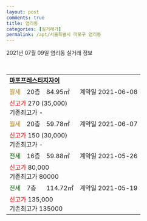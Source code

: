 ```yaml
---
layout: post
comments: true
title: 염리동
categories: [실거래가]
permalink: /apt/서울특별시 마포구 염리동
---
```


2021년 07월 09일 염리동 실거래 정보

<script type="text/javascript">
  google.charts.load('current', {'packages':['corechart']});
  google.charts.setOnLoadCallback(drawChart);

  function drawChart() {
    var data = google.visualization.arrayToDataTable([['거래일', '매매', '전월세', '전매'], ['20-07', 4, 33, 6], ['20-08', 10, 38, 6], ['20-09', 12, 41, 5], ['20-10', 8, 45, 3], ['20-11', 7, 46, 3], ['20-12', 11, 50, 6], ['21-01', 9, 40, 9], ['21-02', 5, 39, 3], ['21-03', 4, 69, 3], ['21-04', 6, 76, 3], ['21-05', 9, 59, 3], ['21-06', 2, 37, 1], ['21-07', 0, 4, 0]]);

    var options = {
      title: '최근 1년간 유형별 거래량 추이',
      legend: { position: 'bottom' }
    };

    var chart = new google.visualization.LineChart(document.getElementById('columnchart_material'));
    chart.draw(data, (options));년간 
  }
</script>

<div id="columnchart_material" style="width: 95%; margin-left: -35px; display: block"></div>
<br>
<table>
  <tr>
    <td colspan="4" style="font-weight: bold;"><a href="https://search.naver.com/search.naver?query=염리동 마포프레스티지자이">마포프레스티지자이</a></td>
  </tr>
    
  <tr>
    <td><a style="color: darkgoldenrod">월세</a></td>
    <td>20층</td>
    <td>84.95㎡</td>
    <td>계약일 2021-06-08</td>
  </tr>
  <tr>
    <td colspan="4"><a style="color: red;">신고가 </a>270 (35,000)<br>기존최고가 -</td>
  </tr>
    
  <tr>
    <td><a style="color: darkgoldenrod">월세</a></td>
    <td>20층</td>
    <td>59.78㎡</td>
    <td>계약일 2021-06-07</td>
  </tr>
  <tr>
    <td colspan="4"><a style="color: red;">신고가 </a>150 (30,000)<br>기존최고가 -</td>
  </tr>
    
  <tr>
    <td><a style="color: darkgreen">전세</a></td>
    <td>16층</td>
    <td>59.88㎡</td>
    <td>계약일 2021-05-26</td>
  </tr>
  <tr>
    <td colspan="4"><a style="color: red;">신고가 </a>80,000<br>기존최고가 80000</td>
  </tr>
    
  <tr>
    <td><a style="color: darkgreen">전세</a></td>
    <td>7층</td>
    <td>114.72㎡</td>
    <td>계약일 2021-05-19</td>
  </tr>
  <tr>
    <td colspan="4"><a style="color: red;">신고가 </a>135,000<br>기존최고가 135000</td>
  </tr>
    
</table>
    